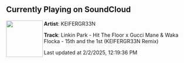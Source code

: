## Currently Playing on SoundCloud

[<img align="left" width="100" src="https://i1.sndcdn.com/artworks-HrFNT3yUgHW9yu1X-nEdP5A-t500x500.jpg">](https://soundcloud.com/keifergr33n/linkin-park-hit-the-floor-x)

**Artist**: KEIFERGR33N 

**Track**: Linkin Park - Hit The Floor x Gucci Mane & Waka Flocka - 15th and the 1st (KEIFERGR33N Remix)

Last updated at 2/2/2025, 12:19:36 PM
